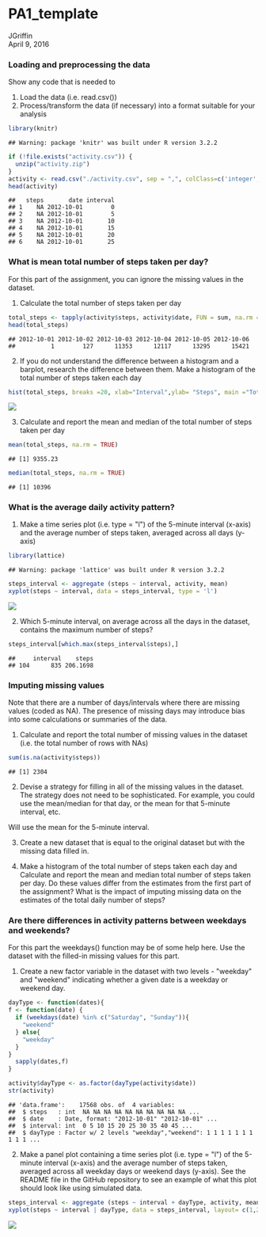 # PA1_template
JGriffin  
April 9, 2016  

### **Loading and preprocessing the data**

Show any code that is needed to

1. Load the data (i.e. read.csv())
2. Process/transform the data (if necessary) into a format suitable for your analysis


```r
library(knitr)
```

```
## Warning: package 'knitr' was built under R version 3.2.2
```

```r
if (!file.exists("activity.csv")) {
  unzip("activity.zip")
}
activity <- read.csv("./activity.csv", sep = ",", colClass=c('integer', 'Date', 'integer'))
head(activity)
```

```
##   steps       date interval
## 1    NA 2012-10-01        0
## 2    NA 2012-10-01        5
## 3    NA 2012-10-01       10
## 4    NA 2012-10-01       15
## 5    NA 2012-10-01       20
## 6    NA 2012-10-01       25
```

### **What is mean total number of steps taken per day?**

For this part of the assignment, you can ignore the missing values in the dataset.

1. Calculate the total number of steps taken per day

```r
total_steps <- tapply(activity$steps, activity$date, FUN = sum, na.rm = TRUE,  simplfy=TRUE)
head(total_steps)
```

```
## 2012-10-01 2012-10-02 2012-10-03 2012-10-04 2012-10-05 2012-10-06 
##          1        127      11353      12117      13295      15421
```

2. If you do not understand the difference between a histogram and a barplot, research the difference between them. Make a histogram of the total number of steps taken each day


```r
hist(total_steps, breaks =20, xlab="Interval",ylab= "Steps", main ="Total number of steps taken each day")
```

![](PA1_template_files/figure-html/unnamed-chunk-3-1.png) 

3. Calculate and report the mean and median of the total number of steps taken per day


```r
mean(total_steps, na.rm = TRUE)
```

```
## [1] 9355.23
```

```r
median(total_steps, na.rm = TRUE)
```

```
## [1] 10396
```

### **What is the average daily activity pattern?**

1. Make a time series plot (i.e. type = "l") of the 5-minute interval (x-axis) and the average number of steps taken, averaged across all days (y-axis)


```r
library(lattice)
```

```
## Warning: package 'lattice' was built under R version 3.2.2
```

```r
steps_interval <- aggregate (steps ~ interval, activity, mean)
xyplot(steps ~ interval, data = steps_interval, type = 'l')
```

![](PA1_template_files/figure-html/unnamed-chunk-5-1.png) 

2. Which 5-minute interval, on average across all the days in the dataset, contains the maximum number of steps?

```r
steps_interval[which.max(steps_interval$steps),]
```

```
##     interval    steps
## 104      835 206.1698
```
### **Imputing missing values**

Note that there are a number of days/intervals where there are missing values (coded as NA). The presence of missing days may introduce bias into some calculations or summaries of the data.

1. Calculate and report the total number of missing values in the dataset (i.e. the total number of rows with NAs)

```r
sum(is.na(activity$steps))
```

```
## [1] 2304
```
2. Devise a strategy for filling in all of the missing values in the dataset. The strategy does not need to be sophisticated. For example, you could use the mean/median for that day, or the mean for that 5-minute interval, etc.

Will use the mean for the 5-minute interval.

3. Create a new dataset that is equal to the original dataset but with the missing data filled in.


4. Make a histogram of the total number of steps taken each day and Calculate and report the mean and median total number of steps taken per day. Do these values differ from the estimates from the first part of the assignment? What is the impact of imputing missing data on the estimates of the total daily number of steps?


### **Are there differences in activity patterns between weekdays and weekends?**

For this part the weekdays() function may be of some help here. Use the dataset with the filled-in missing values for this part.

1. Create a new factor variable in the dataset with two levels - "weekday" and "weekend" indicating whether a given date is a weekday or weekend day.

```r
dayType <- function(dates){
f <- function(date) {
  if (weekdays(date) %in% c("Saturday", "Sunday")){
    "weekend"
  } else{
    "weekday"
  }
}  
  sapply(dates,f)
}

activity$dayType <- as.factor(dayType(activity$date))
str(activity)
```

```
## 'data.frame':	17568 obs. of  4 variables:
##  $ steps   : int  NA NA NA NA NA NA NA NA NA NA ...
##  $ date    : Date, format: "2012-10-01" "2012-10-01" ...
##  $ interval: int  0 5 10 15 20 25 30 35 40 45 ...
##  $ dayType : Factor w/ 2 levels "weekday","weekend": 1 1 1 1 1 1 1 1 1 1 ...
```
  
2. Make a panel plot containing a time series plot (i.e. type = "l") of the 5-minute interval (x-axis) and the average number of steps taken, averaged across all weekday days or weekend days (y-axis). See the README file in the GitHub repository to see an example of what this plot should look like using simulated data.


```r
steps_interval <- aggregate (steps ~ interval + dayType, activity, mean)
xyplot(steps ~ interval | dayType, data = steps_interval, layout= c(1,2), type = 'l')
```

![](PA1_template_files/figure-html/unnamed-chunk-11-1.png) 


